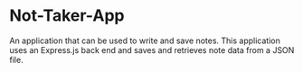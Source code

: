 # Not-Taker-App
An application that can be used to write and save notes. This application uses an Express.js back end and saves and retrieves note data from a JSON file.
